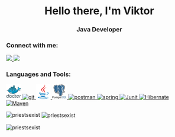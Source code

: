 <h1 align="center">Hello there, I'm Viktor</h1>
<h3 align="center">Java Developer</h3>

<h3 align="left">Connect with me:</h3>
<p align="left">
  <a href=https://t.me/VitekBush "target="blank">
    <img src="https://img.shields.io/badge/-Telegram-black?style=for-the-badge&logo=telegram" height="35"  />
  </a>
  <a href=mailto:vitekb650@gmail.com "target="blank">
    <img src="https://img.shields.io/badge/Gmail-D14836?style=for-the-badge&logo=gmail&logoColor=white" height="35"  />
  </a>
</p>

<h3 align="left">Languages and Tools:</h3>
<p align="left"> 
  <a href="https://www.docker.com/" target="_blank" rel="noreferrer"> <img src="https://raw.githubusercontent.com/devicons/devicon/master/icons/docker/docker-original-wordmark.svg" alt="docker" width="40" height="40"/> </a> 
  <a href="https://git-scm.com/" target="_blank" rel="noreferrer"> <img src="https://www.vectorlogo.zone/logos/git-scm/git-scm-icon.svg" alt="git" width="40" height="40"/> </a> 
  <a href="https://www.java.com" target="_blank" rel="noreferrer"> <img src="https://raw.githubusercontent.com/devicons/devicon/master/icons/java/java-original.svg" alt="java" width="40" height="40"/> </a> 
  <a href="https://www.postgresql.org" target="_blank" rel="noreferrer"> <img src="https://raw.githubusercontent.com/devicons/devicon/master/icons/postgresql/postgresql-original-wordmark.svg" alt="postgresql" width="40" height="40"/> </a> 
  <a href="https://postman.com" target="_blank" rel="noreferrer"> <img src="https://www.vectorlogo.zone/logos/getpostman/getpostman-icon.svg" alt="postman" width="40" height="40"/> </a> 
  <a href="https://spring.io/" target="_blank" rel="noreferrer"> <img src="https://www.vectorlogo.zone/logos/springio/springio-icon.svg" alt="spring" width="40" height="40"/> </a>
  <a href="https://junit.org" target="_blank" rel="noreferrer"> <img src="https://img.shields.io/badge/Junit5-25A162?style=for-the-badge&logo=junit5&logoColor=white" alt="Junit" width="100" height="40"/> </a> 
  <a href="https://hibernate.org" target="_blank" rel="noreferrer"> <img src="https://www.vectorlogo.zone/logos/hibernate/hibernate-ar21.svg" alt="Hibernate" width="100" height="40"/> </a> 
  <a href="https://maven.apache.org" target="_blank" rel="noreferrer"> <img src="https://img.shields.io/badge/apache_maven-C71A36?style=for-the-badge&logo=apachemaven&logoColor=white" alt="Maven" width="100" height="40"/> </a>  </p>

<p><img align="left" src="https://github-readme-stats.vercel.app/api/top-langs?username=priestsexist&show_icons=true&locale=en&layout=compact" alt="priestsexist" /></p>

<p>&nbsp;<img align="center" src="https://github-readme-stats.vercel.app/api?username=priestsexist&show_icons=true&locale=en" alt="priestsexist" /></p>

<p><img align="center" src="https://github-readme-streak-stats.herokuapp.com/?user=priestsexist&" alt="priestsexist" /></p>
